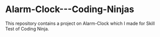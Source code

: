 # Alarm-Clock---Coding-Ninjas
This repository contains a project on Alarm-Clock which I made for Skill Test of Coding Ninja.
